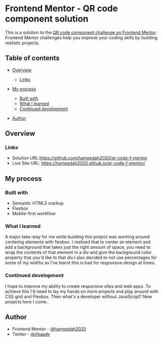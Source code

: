 # Frontend Mentor - QR code component solution

This is a solution to the [QR code component challenge on Frontend Mentor](https://www.frontendmentor.io/challenges/qr-code-component-iux_sIO_H). Frontend Mentor challenges help you improve your coding skills by building realistic projects. 

## Table of contents

- [Overview](#overview)
  - [Links](#links)
- [My process](#my-process)
  - [Built with](#built-with)
  - [What I learned](#what-i-learned)
  - [Continued development](#continued-development)
  
- [Author](#author)

## Overview

### Links

- Solution URL:https://github.com/hameedah2020/qr-code-f-mentor
- Live Site URL: https://hameedah2020.github.io/qr-code-f-mentor/

## My process

### Built with

- Semantic HTML5 markup
- Flexbox
- Mobile-first workflow

### What I learned
 A major take-way for me while building this project was working around centering elements with flexbox. I realised that to center an element and add a background that takes just the right amount of space, you need to wrap the contents of that element in a div and give the background color property that you'd like to that div.I also decided to not use percentages for some of my widths as I've learnt this is bad for responsive design at times.


### Continued development

I hope to improve my ability to create responsive sites and web apps. To achieve this I'd need to lay my hands on more projects and  play around with CSS grid and Flexbox. Then what's a developer without JavaScript? New projects here I come..


## Author

- Frontend Mentor - [@hameedah2020](https://www.frontendmentor.io/profile/yourusername)
- Twitter - [@irbaady](https://www.twitter.com/irbaady)

